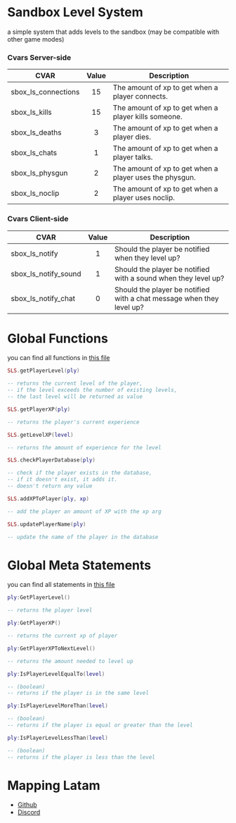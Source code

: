# Sandbox Level System
a simple system that adds levels to the sandbox (may be compatible with other game modes)

### Cvars Server-side
| CVAR                  | Value | Description   | 
| -------------         | :---: | ------------- |
| sbox_ls_connections   | 15    | The amount of xp to get when a player connects.           |
| sbox_ls_kills         | 15    | The amount of xp to get when a player kills someone.      |
| sbox_ls_deaths        | 3     | The amount of xp to get when a player dies.               |
| sbox_ls_chats         | 1     | The amount of xp to get when a player talks.              |
| sbox_ls_physgun       | 2     | The amount of xp to get when a player uses the physgun.   |
| sbox_ls_noclip        | 2     | The amount of xp to get when a player uses noclip.        |

### Cvars Client-side
| CVAR                  | Value | Description   | 
| -------------         | :---: | ------------- |
| sbox_ls_notify        | 1     | Should the player be notified when they level up? |
| sbox_ls_notify_sound  | 1     | Should the player be notified with a sound when they level up? |
| sbox_ls_notify_chat   | 0     | Should the player be notified with a chat message when they level up? |

# Global Functions
you can find all functions in [this file](https://github.com/SuperCALIENTITO/sbox-levelsystem/blob/main/lua/sbox-levelsystem/shared/sh_core.lua)

```lua
SLS.getPlayerLevel(ply)

-- returns the current level of the player,
-- if the level exceeds the number of existing levels,
-- the last level will be returned as value
```

```lua
SLS.getPlayerXP(ply)

-- returns the player's current experience
```

```lua
SLS.getLevelXP(level)

-- returns the amount of experience for the level
```

```lua
SLS.checkPlayerDatabase(ply)

-- check if the player exists in the database,
-- if it doesn't exist, it adds it.
-- doesn't return any value
```

```lua
SLS.addXPToPlayer(ply, xp)

-- add the player an amount of XP with the xp arg
```

```lua
SLS.updatePlayerName(ply)

-- update the name of the player in the database
```

# Global Meta Statements
you can find all statements in [this file](https://github.com/SuperCALIENTITO/sbox-levelsystem/blob/main/lua/sbox-levelsystem/shared/sh_meta.lua)

```lua
ply:GetPlayerLevel()

-- returns the player level
```

```lua
ply:GetPlayerXP()

-- returns the current xp of player
```

```lua
ply:GetPlayerXPToNextLevel()

-- returns the amount needed to level up
```

```lua
ply:IsPlayerLevelEqualTo(level)

-- (boolean)
-- returns if the player is in the same level
```

```lua
ply:IsPlayerLevelMoreThan(level)

-- (boolean)
-- returns if the player is equal or greater than the level
```

```lua
ply:IsPlayerLevelLessThan(level)

-- (boolean)
-- returns if the player is less than the level
```


# Mapping Latam

- [Github](https://github.com/mapping-latam)
- [Discord](https://github.com/mapping-latam)
